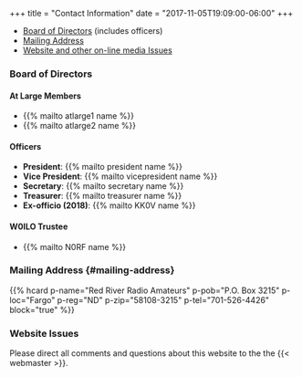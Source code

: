 +++
title = "Contact Information"
date = "2017-11-05T19:09:00-06:00"
+++
* [Board of Directors](#board-of-directors) (includes officers)
* [Mailing Address](#mailing-address)
* [Website and other on-line media Issues](#website-issues)

### Board of Directors

#### At Large Members

* {{% mailto atlarge1 name %}}
* {{% mailto atlarge2 name %}}

#### Officers

* **President**: {{% mailto president name %}}
* **Vice President**: {{% mailto vicepresident name %}}
* **Secretary**: {{% mailto secretary name %}}
* **Treasurer**: {{% mailto treasurer name %}}
* **Ex-officio (2018)**: {{% mailto KK0V name %}}

#### W0ILO Trustee

* {{% mailto N0RF name %}}

### Mailing Address {#mailing-address}

{{% hcard p-name="Red River Radio Amateurs" p-pob="P.O. Box 3215" p-loc="Fargo" p-reg="ND" p-zip="58108-3215" p-tel="701-526-4426" block="true" %}}

### Website Issues

Please direct all comments and questions about this website to the the
{{< webmaster >}}.
